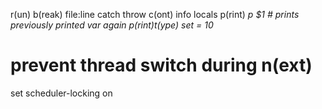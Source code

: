 r(un) <args>
b(reak) file:line
catch throw
c(ont)
info locals
p(rint) <var>
p $1 # prints previously printed var again
p(rint)t(ype) <var>
set <var> = 10

# prevent thread switch during n(ext)
set scheduler-locking on
